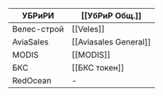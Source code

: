 
| УБРиРИ      | [[УбРиР Общ.]]        |
| ----------- | --------------------- |
| Велес-строй | [[Veles]]             |
| AviaSales   | [[Aviasales General]] |
| MODIS       | [[MODIS]]             |
| БКС         | [[БКС токен]]         |
| RedOcean    | -                     |
